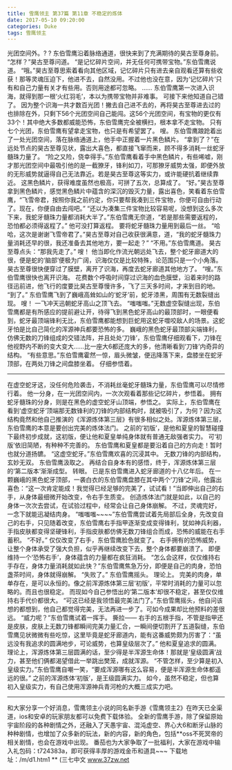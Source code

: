 ```yaml
---
title: 雪鹰领主 第37篇 第11章 不稳定的炼体
date: 2017-05-10 09:20:00
categories: Duke
tags: 雪鹰领主
---
```


光团空间外。? ?
东伯雪鹰沿着脉络通道，很快来到了充满期待的昊古至尊身前。
“怎样？”昊古至尊问道。
“是记忆碎片空间，并无任何可携带宝物。”东伯雪鹰说道。
“哦。”昊古至尊思索着看向其他区域，记忆碎片只有进去亲自观看还算有些收获！那等灵魂压迫下，他进不去，自然没用。不过他也没在意，因为‘记忆碎片’只有和自己力量有关才有些用。否则用途都可忽略。
……
东伯雪鹰第一次进入识海，就得到那一根‘火红羽毛’，本以为携带宝物并非难事。
可接下来他知道自己错了。
因为整个识海一共才数百光团！撇去自己进不去的，再将昊古至尊进去过的也排除在外，只剩下56个光团空间自己能闯。这56个光团空间，有宝物的更仅有33个！其中绝大多数都威能恐怖，东伯雪鹰完全被横扫，根本拿不走宝物。
只有七个光团，东伯雪鹰有望拿走宝物，也只是有希望罢了。
嗖。
东伯雪鹰踉跄着出了一处光团空间，落在脉络通道上，他手中正握着一片黑色鳞片。
“拿到了？”在远处节点的昊古至尊见状，露出大喜色，都直接飞窜而来，顾不得多消耗一丝蛇牙髓珠力量了。
“险之又险，侥幸得手。”东伯雪鹰看着手中黑色鳞片，有些唏嘘，刚才那光团空间中最吸引他的是一截獠牙，锋利如刀，可那獠牙威势太强，即便外放的无形威势就逼得自己无法靠近。若是昊古至尊这等实力，或许能硬抗着继续靠近。
这黑色鳞片，获得难度虽然也极高，可拼了五次，总算成了。
“好。”昊古至尊拿到黑色鳞片，感觉黑色鳞片中蕴含的深沉的毁灭力量，露出喜色，笑看着东伯雪鹰，“飞雪帝君，按照你我之前约定，你只要帮我凑到三件宝物，你便可自由行动了。现在，你便自由去闯吧。”
“还以为凑集三件宝物比较容易呢，没想到这么多次下来，我蛇牙髓珠力量都消耗大半了。”东伯雪鹰无奈道，“若是那些需要返程的，恐怕都必须得返程了。”
他可没打算返程。
要将蛇牙髓珠力量用到最后一丝。
“哈哈，这次是谢谢飞雪帝君了。”昊古至尊对自己收获很满意，道，“我的蛇牙髓珠力量消耗还早的很，我还准备去其他地方，要一起走？”
“不用。”东伯雪鹰道。
昊古至尊点头：“那我先走了。”
嗖！
他当即化作流光朝远处飞去，整个蛇牙廊道大的很，便是蛇的‘脑部’便极为广阔，识海仅仅是比较特殊，论范围只是一个小角落。昊古至尊很快便穿过了膜壁，离开了识海，再度去蛇牙廊道其他地方了。
“嗖。”东伯雪鹰很快也离开识海。
花费数个呼吸时间穿过识海的血色膜壁，沿着来时的路径迅前进，他飞行的度要比昊古至尊慢许多，飞了三天多时间，才来到目的地。
“到了。”
东伯雪鹰飞到了巍峨高耸如山的‘蛇牙’前，蛇牙漆黑，周围有无数裂缝出现。
嗖！
一飞冲天迅朝蛇牙高山之顶飞去。
“嗤嗤嗤。”无数虚空裂缝出现，东伯雪鹰都是有所感应的提前避让开，待得飞到黑色蛇牙高山的最顶部时，一眼便看到，蛇牙最顶端锋利无比，东伯雪鹰都能想到巨蛇用这蛇牙噬咬敌人的场景。这蛇牙怕是比自己简化的浑源神兵都要恐怖的多。
巍峨的黑色蛇牙最顶部尖端锋利，仿佛无数的刀锋组成的交错法阵，并且处处‘刀锋’，东伯雪鹰仔细观看下，刀锋在他视野内不断的变大变大……比一座大6都还庞大的多，他清晰看到‘刀锋’内奇异的结构。
“有些意思。”东伯雪鹰霍然一惊，眉头微皱，便迅降落下来，盘膝坐在蛇牙顶部，在两处刀锋之间盘膝坐着。
仔细参悟着。
******
在虚空蛇牙这，没任何危险袭击，不消耗丝毫蛇牙髓珠力量，东伯雪鹰可以尽情修行着。
他一分身，在一光团空间内，一次次观看着那些记忆碎片，参悟着。
拥有蛇牙髓珠的分身，则是在黑色的虚空蛇牙山顶端，参悟之。
实际上，东伯雪鹰在看到‘虚空蛇牙’顶端那无数锋利的刀锋的内部结构时，就被吸引了，为何？因为这结构竟然和他自己推演的《浑源炼体第三层》有很多相似之处。浑源炼体第三层，东伯雪鹰的本意是要创出完美的炼体法门。
之前的‘初版’，是他和夏皇的智慧碰撞下最终初步成就，这初版，便让他和夏皇单纯身体就有普通无敌强者实力。
可‘初版’依旧简陋，有种种不完善的。
东伯雪鹰和夏皇都是要沿着自己的方向走！暂时也就分道扬镳。
“这虚空蛇牙。”东伯雪鹰欢喜的沉浸其中。
无数刀锋的内部结构，玄妙无双。
东伯雪鹰汲取之。
再结合自身本有的感悟，终于，浑源炼体第三层的‘第二版本’渐渐成型。
转眼。
已是东伯雪鹰进入蛇牙廊道的十八亿年后。
在一颗巍峨的黑色蛇牙顶部，一袭白衣的东伯雪鹰盘膝在其中两个‘刀锋’之间，他露出喜色：“这一次肯定能成！我觉得已经足够的完美了，试试看！”当即伸出自己的右手，从身体最细微开始改变，令右手生质变。
创造炼体法门就是如此，以自己的身体一次次去尝试，在试验过程中，经常会让自己身体崩解。
不过，灵魂完好，一念下就能迅凝结肉身。
“嗤嗤嗤~~~~”东伯雪鹰尝试着先局部后全身，先改变自己的右手，只见随着改变，东伯雪鹰右手指甲逐渐变成变得锋利，犹如神兵利器，手指皮肤都变得坚硬锋利，手指皮肤都仿佛无数刀锋组合而成，恐怖的威能在右手蓄积。
“不好。”
仅仅改变了右手，东伯雪鹰脸色就变了。
右手拥有的恐怖威势，让整个身体承受了强大负担，似乎再继续改变下去，整个身体都要崩溃了。
即便维持一个‘恐怖右手’，身体蕴含的力量都在疯狂消耗。
“怎么会这样，仅仅维持右手存在，身体力量消耗就如此快？”东伯雪鹰焦急万分，即便是自己的肉身，恐怕盏茶时间，身体就得崩解。
“失败了。”
东伯雪鹰摇头。
理论上。
完美的肉身，单单存在，是可以永恒的。像之前浑源炼体第三层‘初版’，平常时消耗的力量可以忽略的。而且也很稳定。
而现如今自己参悟出的‘第二版本’却很不稳定，甚至仅仅维持右手代价都很大。
“可这已经是我领悟最完美法门了。”东伯雪鹰摇头，他自问该想的都想到，他自己都觉得完美，无法再进一步了。可如今成果却比他预料的差很远。
“威力呢？”东伯雪鹰试着一挥手。
撕拉——
右手的五根手指，不管是指甲还是皮肤，皮肤上无数刀锋都瞬间完美力量汇合，一瞬间便切割开了五道裂缝，东伯雪鹰见状微微有些吃惊，这里毕竟是蛇牙廊道内，能有这番威势颇为厉害了：“虽远没有我追求的圆满地步，可论威势，也算皇级层次了。”
他和夏皇追求的圆满。
理论上，浑源炼体第三层圆满的话，至少得是半浑源生命体！那就是‘皇级圆满’战力，甚至他们俩都渴望借此一举跳出樊笼，成就浑源。
“不管怎样，至少算是初入皇级实力。”东伯雪鹰自嘲一笑，“要成浑源哪有这么容易，便是半浑源生命体都遥远的很。”
之前的浑源炼体‘初版’，是王级圆满实力。
如今，虽然不稳定，但也算初入皇级实力，有自己使用浑源神兵青河枪的大概三成实力吧。
******
和大家分享一个好消息，雪鹰领主小说的同名新手游《雪鹰领主2》在昨天已全渠道，ios和安卓的玩家朋友都可以免费下载体验。
全新的雪鹰手游，除了保留原始宇宙阶段的各种剧情之外，还融入了天愚宇宙、混沌虚空、界心大6和断牙山脉的种种剧情，也增加了众多新的玩法，新的内容，新的角色，包括**oss不死冥帝的相关剧情，也会在游戏中出现。
番茄也为大家争取了一批福利，大家在游戏中输入礼包码：t724383a，即可获得丰厚的游戏金币和道具~~~
下载地址：/m/d1.htm1
**
(三七中文 www.37zw.net
